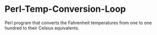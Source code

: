 Perl-Temp-Conversion-Loop
=========================

Perl program that converts the Fahrenheit temperatures from one to one hundred to their Celsius equivalents.
